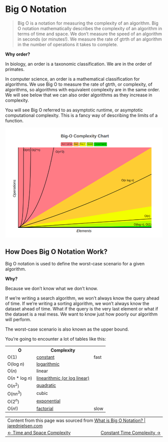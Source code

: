 # Big O Notation

> Big O is a notation for measuring the complexity of an algorithm. Big O notation mathematically describes the complexity of an algorithm in terms of time and space. We don’t measure the speed of an algorithm in seconds (or minutes!). We measure the rate of gtrth of an algorithm in the number of operations it takes to complete.

**Why order?**

In biology, an order is a taxonomic classification. We are in the order of primates.

In computer science, an order is a mathematical classification for algorithms. We use Big O to measure the rate of gtrth, or complexity, of algorithms, so algorithms with equivalent complexity are in the same order. We will see below that we can also order algorithms as they increase in complexity.

You will see Big O referred to as asymptotic runtime, or asymptotic computational complexity. This is a fancy way of describing the limits of a function.

<img alt="Big O Comparison" src="./big-o-comparison.png" />

## How Does Big O Notation Work?

Big O notation is used to define the worst-case scenario for a given algorithm.

**Why?**

Because we don’t know what we don’t know.

If we’re writing a search algorithm, we won’t always know the query ahead of time. If we’re writing a sorting algorithm, we won’t always know the dataset ahead of time. What if the query is the very last element or what if the dataset is a real mess. We want to know just how poorly our algorithm will perform.

The worst-case scenario is also known as the upper bound.

You’re going to encounter a lot of tables like this:

<table>
  <tr>
    <th>
      O
    </th>
    <th>
      Complexity
    </th>
    <th>
    </th>
  </tr>
  <tr>
    <td>O(1)</td>
    <td><a href="./constant-time-complexity/README.md">constant</a></td>
    <td>fast</td>
  </tr>
  <tr>
    <td>O(log <i>n</i>)</td>
    <td><a href="./logarithmic-time-complexity/README.md">logarithmic</a></td>
    <td></td>
  </tr>
  <tr>
    <td>O(<i>n</i>)</td>
    <td>linear</td>
    <td></td>
  </tr>
  <tr>
    <td>O(<i>n</i> * log <i>n</i>)</td>
    <td><a href="./linearithmic-time-complexity/README.md">linearithmic (or log linear)</a></td>
    <td></td>
  </tr>
  <tr>
    <td>O(<i>n</i><sup>2</sup>)</td>
    <td><a href="./quadratic-time-complexity/README.md">quadratic</a></td>
    <td></td>
  </tr>
  <tr>
    <td>O(n<i>n</i><sup>3</sup>)</td>
    <td>cubic</td>
    <td></td>
  </tr>
  <tr>
    <td>O(2<sup><i>n</i></sup>)</td>
    <td><a href="./exponential-time-complexity/README.md">exponential</a></td>
    <td></td>
  </tr>
  <tr>
    <td>O(<i>n</i>!)</td>
    <td><a href="./factorial-time-complexity/README.md">factorial</a></td>
    <td>slow</td>
  </tr>
</table>

<table>
  <tr>
    <td colspan="2">
      Content from this page was sourced from <a href="https://jarednielsen.com/big-o-notation/">What is Big O Notation? | jarednielsen.com</a>
    </td>
  </tr>
  <tr>
    <td width="50%">
      <a href="../time-and-space-complexity/README.md#time-and-space-complexity)"><- Time and Space Complexity</a>
    </td>
    <td width="50%" align="right"> 
      <a href="./constant-time-complexity/README.md#constant-time-complexity">Constant Time Complexity -></a>
    </td>
  </tr>
</table>
